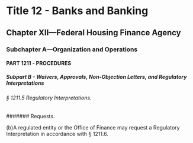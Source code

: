 
# Title 12 - Banks and Banking
## Chapter XII—Federal Housing Finance Agency
### Subchapter A—Organization and Operations
#### PART 1211 - PROCEDURES
##### Subpart B - Waivers, Approvals, Non-Objection Letters, and Regulatory Interpretations
###### § 1211.5 Regulatory Interpretations.
####### Requests.

(b)A regulated entity or the Office of Finance may request a Regulatory Interpretation in accordance with § 1211.6.
